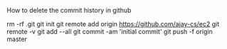 
How to delete the commit history in github

rm -rf .git
git init
git remote add origin https://github.com/ajay-cs/ec2
git remote -v
git add --all
git commit -am 'initial commit'
git push -f origin master
